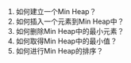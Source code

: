 

1. 如何建立一个Min Heap？
2. 如何插入一个元素到Min Heap中？
3. 如何删除Min Heap中的最小元素？
4. 如何取得Min Heap中的最小值？
5. 如何进行Min Heap的排序？